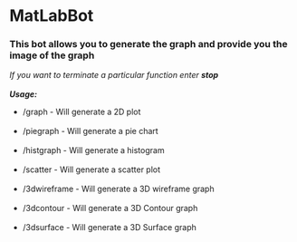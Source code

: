 <h1>
MatLabBot
</h1>

<h3>This bot allows you to generate the graph
and provide you the image of the graph</h3>
<i>
If you want to terminate a particular function
enter <b><i>stop</i></b>
</i>
<br>
<br>
<b><i>Usage: </i></b> 
<ul>
<li>/graph - Will generate a 2D plot</li>
<br>
<li>/piegraph - Will generate a pie chart</li>
<br>

<li>/histgraph - Will generate a histogram </li>
<br>

<li>/scatter - Will generate a scatter plot</li>
<br>

<li>/3dwireframe - Will generate a 3D wireframe graph</li>
<br>

<li>/3dcontour - Will generate a 3D Contour graph</li>
<br>

<li>/3dsurface - Will generate a 3D Surface graph</li>
</ul>
